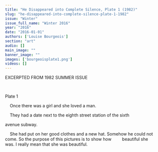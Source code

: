 ```yaml
---
title: "He Disappeared into Complete Silence, Plate 1 (1982)"
slug: "he-disappeared-into-complete-silence-plate-1-1982"
issue: "Winter"
issue_full_name: "Winter 2016"
year: "2016"
date: "2016-01-01"
authors: ['Louise Bourgeois']
section: "art"
audio: []
main_image: ""
banner_image: ""
images: ['bourgeoisplate1.png']
videos: []
---
```

EXCERPTED FROM 1982 SUMMER ISSUE

  

 Plate 1

     Once there was a girl and she loved a man. 

     They had a date next to the eighth street station of the sixth

 avenue subway. 

     She had put on her good clothes and a new hat. Somehow he could not come. So the purpose of this pictures is to show how         beautiful she was. I really mean that she was beautiful. 

